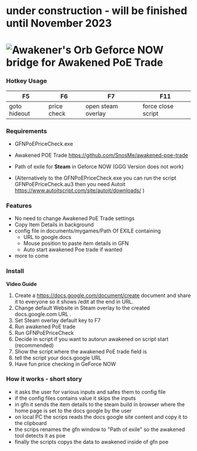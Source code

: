 # under construction - will be finished until November 2023


# ![Awakener's Orb](https://web.poecdn.com/image/Art/2DItems/Currency/TransferOrb.png) Geforce NOW **bridge** for Awakened PoE Trade

### Hotkey Usage

| F5 | F6 | F7 | F11 |
|-----|------|--------|----------|
| goto hideout | price check | open steam overlay | force close script |

### Requirements

- GFNPoEPriceCheck.exe

- Awakened POE Trade
  https://github.com/SnosMe/awakened-poe-trade

- Path of exile for **Steam** in Geforce NOW (GGG Version does not work) 

- (Alternatively to the GFNPoEPriceCheck.exe you can run the script GFNPoEPriceCheck.au3 then you need Autoit https://www.autoitscript.com/site/autoit/downloads/ ) 


### Features

- No need to change Awakened PoE Trade settings
- Copy Item Details in background
- config file in documents/mygames/Path Of EXILE containing
  - URL to google.docs
  - Mouse position to paste item details in GFN
  - Auto start awakened Poe trade if wanted
- more to come

### Install
**Video Guide**

1. Create a https://docs.google.com/document/create document and share it to everyone so it shows /edit at the end in URL.
2. Change default Website in Steam overlay to the created docs.google.com URL .
3. Set Steam overlay default key to F7
4. Run awakened PoE trade
5. Run GFNPoEPriceCheck
6. Decide in script if you want to autorun awakened on script start (recommended)
7. Show the script where the awakened PoE trade field is
8. tell the script your docs.google URL
9. Have fun price checking in GeForce NOW

### How it works - short story

- it asks the user for various inputs and safes them to config file
- if the config files contains value it skips the inputs
- in gfn it sends the item details to the steam build in browser where the home page is set to the docs google by the user
- on local PC the scrips reads the docs google site content and copy it to the clipboard
- the scrips renames the gfn window to "Path of exile" so the awakened tool detects it as poe
- finally the scripts copys the data to awakened inside of gfn poe
